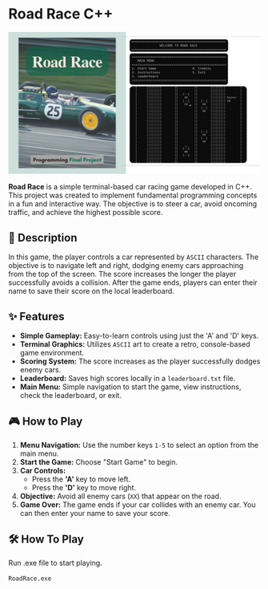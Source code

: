 # Road Race C++

![Banner](image/Programming_Final_Project.jpg)

**Road Race** is a simple terminal-based car racing game developed in C++. This project was created to implement fundamental programming concepts in a fun and interactive way. The objective is to steer a car, avoid oncoming traffic, and achieve the highest possible score.

## 📜 Description

In this game, the player controls a car represented by `ASCII` characters. The objective is to navigate left and right, dodging enemy cars approaching from the top of the screen. The score increases the longer the player successfully avoids a collision. After the game ends, players can enter their name to save their score on the local leaderboard.

## ✨ Features

  * **Simple Gameplay:** Easy-to-learn controls using just the 'A' and 'D' keys.
  * **Terminal Graphics:** Utilizes `ASCII` art to create a retro, console-based game environment.
  * **Scoring System:** The score increases as the player successfully dodges enemy cars.
  * **Leaderboard:** Saves high scores locally in a `leaderboard.txt` file.
  * **Main Menu:** Simple navigation to start the game, view instructions, check the leaderboard, or exit.

## 🎮 How to Play

1.  **Menu Navigation:** Use the number keys `1-5` to select an option from the main menu.
2.  **Start the Game:** Choose "Start Game" to begin.
3.  **Car Controls:**
      * Press the **'A'** key to move left.
      * Press the **'D'** key to move right.
4.  **Objective:** Avoid all enemy cars (`XX`) that appear on the road.
5.  **Game Over:** The game ends if your car collides with an enemy car. You can then enter your name to save your score.

## 🛠️ How To Play
 Run .exe file to start playing.

  ```sh
  RoadRace.exe
  ```
